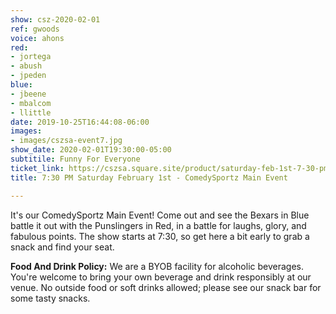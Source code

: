 ```yaml
---
show: csz-2020-02-01
ref: gwoods
voice: ahons
red:
- jortega
- abush
- jpeden
blue:
- jbeene
- mbalcom
- llittle
date: 2019-10-25T16:44:08-06:00
images:
- images/cszsa-event7.jpg
show_date: 2020-02-01T19:30:00-05:00
subtitile: Funny For Everyone
ticket_link: https://cszsa.square.site/product/saturday-feb-1st-7-30-pm-comedysportz-main-event/161?cs=true
title: 7:30 PM Saturday February 1st - ComedySportz Main Event

---
```

It's our ComedySportz Main Event! Come out and see the Bexars in Blue battle it out with the Punslingers in Red, in a battle for laughs, glory, and fabulous points. The show starts at 7:30, so get here a bit early to grab a snack and find your seat.

**Food And Drink Policy:** We are a BYOB facility for alcoholic beverages. You're welcome to bring your own beverage and drink responsibly at our venue. No outside food or soft drinks allowed; please see our snack bar for some tasty snacks.
